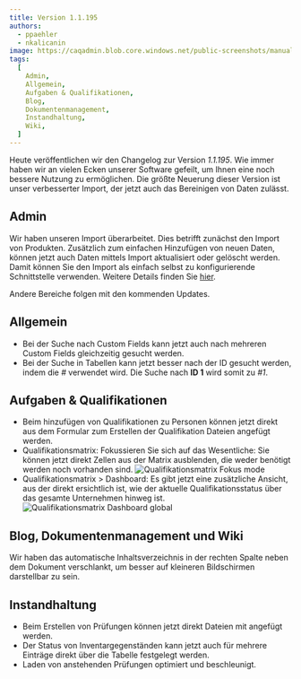 ```yaml
---
title: Version 1.1.195
authors:
  - ppaehler
  - nkalicanin
image: https://caqadmin.blob.core.windows.net/public-screenshots/manual-screenshots/Screenshot2023-08-16Startpage_tabs.png
tags:
  [
    Admin,
    Allgemein,
    Aufgaben & Qualifikationen,
    Blog,
    Dokumentenmanagement,
    Instandhaltung,
    Wiki,
  ]
---
```


Heute veröffentlichen wir den Changelog zur Version _1.1.195_. Wie immer haben wir an vielen Ecken unserer Software gefeilt, um Ihnen eine noch bessere Nutzung zu ermöglichen.
Die größte Neuerung dieser Version ist unser verbesserter Import, der jetzt auch das Bereinigen von Daten zulässt.

<!--truncate-->

## Admin

Wir haben unseren Import überarbeitet. Dies betrifft zunächst den Import von Produkten.
Zusätzlich zum einfachen Hinzufügen von neuen Daten, können jetzt auch Daten mittels Import aktualisiert oder gelöscht werden.
Damit können Sie den Import als einfach selbst zu konfigurierende Schnittstelle verwenden. Weitere Details finden Sie [hier](/docs/apps/admin/import).

Andere Bereiche folgen mit den kommenden Updates.

## Allgemein

- Bei der Suche nach Custom Fields kann jetzt auch nach mehreren Custom Fields gleichzeitig gesucht werden.
- Bei der Suche in Tabellen kann jetzt besser nach der ID gesucht werden, indem die _#_ verwendet wird. Die Suche nach **ID 1** wird somit zu _#1_.

## Aufgaben & Qualifikationen

- Beim hinzufügen von Qualifikationen zu Personen können jetzt direkt aus dem Formular zum Erstellen der Qualifikation Dateien angefügt werden.
- Qualifikationsmatrix: Fokussieren Sie sich auf das Wesentliche: Sie können jetzt direkt Zellen aus der Matrix ausblenden, die weder benötigt werden noch vorhanden sind.
  ![Qualifikationsmatrix Fokus mode](https://caqadmin.blob.core.windows.net/public-screenshots/manual-screenshots/Screenshot%202023-09-11%20QualificationMatrixFocus.png)
- Qualifikationsmatrix > Dashboard: Es gibt jetzt eine zusätzliche Ansicht, aus der direkt ersichtlich ist, wie der aktuelle Qualifikationsstatus über das gesamte Unternehmen hinweg ist.
  ![Qualifikationsmatrix Dashboard global](https://caqadmin.blob.core.windows.net/public-screenshots/manual-screenshots/Screenshot%202023-09-11%20qualificationDashboardUngrouped.png)

## Blog, Dokumentenmanagement und Wiki

Wir haben das automatische Inhaltsverzeichnis in der rechten Spalte neben dem Dokument verschlankt, um besser auf kleineren Bildschirmen darstellbar zu sein.

## Instandhaltung

- Beim Erstellen von Prüfungen können jetzt direkt Dateien mit angefügt werden.
- Der Status von Inventargegenständen kann jetzt auch für mehrere Einträge direkt über die Tabelle festgelegt werden.
- Laden von anstehenden Prüfungen optimiert und beschleunigt.
